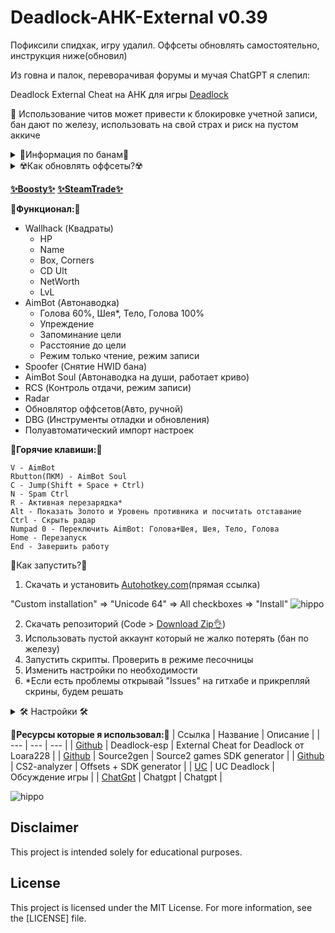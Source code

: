 # Deadlock-AHK-External v0.39

Пофиксили спидхак, игру удалил. Оффсеты обновлять самостоятельно, инструкция ниже(обновил)

Из говна и палок, переворачивая форумы и мучая ChatGPT я слепил:

Deadlock External Cheat на AHK для игры [Deadlock](https://store.steampowered.com/app/1422450/Deadlock/)

🙏 Использование читов может привести к блокировке учетной записи, бан дают по железу, использовать на свой страх и риск на пустом аккиче

<details>
<summary>💪Информация по банам💪</summary>

Информация актуальна на момент публикации (22.10.2024)

- Ручные жалобы
- Автоматически античит определяет меткость стрельбы(я пока не разгадал в чем секрет)

Бан дают по железу, выглядит это так: подаешь поиск(режимы: 12 игроков, 6vs6 игроки боты, 1vs11 игрок против ботов) и табличка "Вы навсегда заблокированы в этом режиме"

Правила:
- Бан никак не отображается в профиле и никак не отследить, проверить только подав поиск.
- Бан дается всем кому ты отправил гифт(лично я не проверял)
- Бан дается на аккаунт и на компьютер(*HWID BAN)
- Если зайти с забаненного компьютера на чистый аккаунт то тот будет мгновенно забанен(зайти в игру! не в стим)

</details>

<details>
<summary>☢️Как обновлять оффсеты?☢️</summary>

____Оффсеты тип "m_": (устаревают раз в 2-4 недели)___

__Простой способ(челу надоест продлевать виртуалку и все):__
 - Запустить "1337Flex.ahk" => "DBG"
 - AutoUp
 - В конце откроется блокнот и оффсеты. Оффсеты уже скопированы в буфер обмена
 - Убрать старые и просто вставить

__Сложный способ(сложный по началу):__

1. Скачать Репозиторий
https://github.com/neverlosecc/source2gen

3. Установить:
```
Visual Studio 2019 or newer
CMake
```
5. Команды для сборки source2gen в CMD
```
cd C:\Dk\source2gen-main
cmake -B build -DCMAKE_BUILD_TYPE=Release -DSOURCE2GEN_GAME=DEADLOCK
cmake --build build
```
6. Запустить source2gen-main\build\bin\Debug\source2gen-loader.exe

7. Нажать "MnlUp" и указать путь к папке с sdk "sdk\include\source2sdk"

__Странный способ(онлайн-оффлайн веб дампер)__

1. Открыть: https://a2x.github.io/cs2-analyzer/
2. Отдать ему "steamapps\common\Deadlock\game\citadel\bin\win64\client.dll"
3. Открыть вкладку "Classes"
4. Искать оффсеты

Пример:
```
; C_BasePlayerPawn
static m_pCameraServices = 0xd58

m_pCameraServices - имя оффсета
0xd58 - адрес
C_BasePlayerPawn - это имя раздела
```

____Оффсеты тип "dw_": (устаревают оч редко)__

 - Запустить "1337Flex.ahk" => "DBG"
 - Open client.dll, автоматически откроет папку с файлом если открыта игра или искать путь самому
 - Например steamapps\common\Deadlock\game\citadel\bin\win64\client.dll
 - Жми "CS2-Analyzer", откроется сайт, отдать ему "client.dll"
 - На сайте вкладка "Offsets", другие не открывай, а то зависнет браузер, скопировать и привести к виду

```
dwEntityList=0x1234567
dwViewMatrix=0x1234567
dwLocalPlayerPawn=0x1234567
CCameraManager=0x1234567
dwGlobalVars=0x1234567
dwGameRules=0x1234567
dwGameEntitySystem_highestEntityIndex=0x1234567
```

 - Запустить "1337Flex.ahk" => "DBG"
 - Вкладка "Debugging" => "OffDump.ahk"
 - Вставить в конце оффсеты, если чегото не хватает то пропустить
 - Такой способ требует ручное обновление каждую обнову, любую, даже на 1 мб

</details>

[__✨Boosty✨__](https://boosty.to/kramar1337)
[__✨SteamTrade✨__](https://steamcommunity.com/tradeoffer/new/?partner=176456946&token=QbYR9jmE)

__🚀Функционал:🚀__

- Wallhack (Квадраты)
  + HP
  + Name
  + Box, Corners
  + CD Ult
  + NetWorth
  + LvL
- AimBot (Автонаводка)
  + Голова 60%, Шея*, Тело, Голова 100%
  + Упреждение
  + Запоминание цели
  + Расстояние до цели
  + Режим только чтение, режим записи
- Spoofer (Снятие HWID бана)
- AimBot Soul (Автонаводка на души, работает криво)
- RCS (Контроль отдачи, режим записи)
- Radar
- Обновлятор оффсетов(Авто, ручной)
- DBG (Инструменты отладки и обновления)
- Полуавтоматический импорт настроек

:musical_keyboard:__Горячие клавиши:__:musical_keyboard:
```
V - AimBot
Rbutton(ПКМ) - AimBot Soul
C - Jump(Shift + Space + Ctrl)
N - Spam Ctrl
R - Активная перезарядка*
Alt - Показать Золото и Уровень противника и посчитать отставание
Ctrl - Скрыть радар
Numpad 0 - Переключить AimBot: Голова+Шея, Шея, Тело, Голова
Home - Перезапуск
End - Завершить работу
```

:memo:Как запустить?:memo:

1. Скачать и установить [Autohotkey.com](https://www.autohotkey.com/download/ahk-install.exe)(прямая ссылка)

"Custom installation" => "Unicode 64" => All checkboxes => "Install"
![hippo](https://media.giphy.com/media/LerrohpjasApOHH9G1/giphy.gif)

2. Скачать репозиторий (Code > [Download Zip👌](https://github.com/Kramar1337/Deadlock-AHK-External/archive/main.zip))
3. Использовать пустой аккаунт который не жалко потерять (бан по железу)
4. Запустить скрипты. Проверить в режиме песочницы
5. Изменить настройки по необходимости
6. *Если есть проблемы открывай "Issues" на гитхабе и прикрепляй скрины, будем решать

<details>
<summary>🛠️ Настройки 🛠️ </summary>
  
```
Или ПКМ по любому скрипту в трей меню => Edit Config
Или Открыть файл "Dk\data\config.ini"

[Settings]
; Настройки лаунчера 1337Flex.ahk
; Скрипт автоматически закроется - 0, скрипт будет работать - 1
RunDedCockKramAembut=1
RunDedCockKramAembutSous=1
RunDedCockKramMokros=1
RunDedCockKramRadur=1
RunDedCockKramRSC=1
RunDedCockKramXBox=1
RunDedCockKramSpuudBest=1

;================================================================
; Настройки DedCock-KramMokros.ahk
; Shift + Space + Ctrl
key_jump=C
; Spam Ctrl
key_crouch=N
; Активная перезарядка
key_activereload=R
; Активная перезарядка, зеленый цвет
PColor=0x7BF06B
; Активная перезарядка, диапазон цветов
PColVn=30
; Активная перезарядка, 1 - автоматически определить координаты. 0 - указать координаты вручную
AAcord=1
; Активная перезарядка, координаты зеленой полоски
MouseX=100
MouseY=100

;================================================================
; Настройки AimBot DedCock-KramAembut.ahk
; Упреждение работает только вблизи < 40ю.
AimSafeModeTest=1
; Рассчитать упреждение для всех
CalcPredictionAim=1
; Использовать упреждение для Vindicta: 0 - нет, 1 - да
VindictaPrediction=1
; Множитель упреждения
VelocityDiv=0.20
; При запоминании цели, если цель вышла из зоны захвата, больше *1.5 от диапазона, то терять цель - 1. Не терять цель никогда - 0
LegitCaptureRange=1
; Максимальная дистанция, расстояние в игре
MaxDistAim=150
; Клавиша aim
key_aim=V
; Переключить кости 1 - Голова 60%, 2 - Шея, 3 - Тело, 4 - Голова 100%
key_HeadOrNeckOrBody=Numpad0
; 0.1 - 0.9	Чувствительность движения
sensitivity=0.6
; Допустимое расстояние до цели для остановки движения 1-2 пикселя
tolerance=1
; 150 Диапазон захвата пикселей
captureRange=150
; Дополнительная задержка для процессора в ms
SleepCpu=0
; 1 - Голова 60%, 2 - Шея, 3 - Тело, 4 - Голова 100%
HeadOrNeckOrBody=1
; Цвет (0xAARRGGBB, прозрачность, красный, зеленый, синий)
circleColor=0x60FF0000
; Толщина контура
thickness=1

;================================================================
; Настройки AimBot Soul на души крипов DedCock-KramAembutSous.ahk
; Максимальная дистанция, расстояние в игре
MaxDistAimSoul=150
; Клавиша aim
soulkey_aim=Rbutton
; 0.1 - 0.9	Чувствительность движения
soulsensitivity=0.6
; Допустимое расстояние до цели для остановки движения 1-2 пикселя
soultolerance=1
; 300 Диапазон захвата пикселей
soulcaptureRange=300
; Дополнительная задержка для процессора в ms
soulSleepCpu=15
; Цвет (0xAARRGGBB, прозрачность, красный, зеленый, синий)
soulcircleColor=0x60FFD800
; Толщина контура
soulthickness=1

;================================================================
; Настройки Esp DedCock-KramXBox.ahk
; Team
ESPboxTeam=1
; Enemy
ESPboxEnemy=1
; Показывать Enemy текст
ESPShowText=1
; Показывать Enemy перезарядку ультимейта
ESPShowUltCD=1
; Показывать Enemy: 0 - Ничего, 1 - уголки, 2 - квадраты
ESPLineOrRectangle=2
; Показывать Team текст
ESPShowTextTeam=1
; Показывать Team перезарядку ультимейта
ESPShowUltCDTeam=1
; Показывать Team: 0 - Ничего, 1 - уголки, 2 - квадраты
ESPLineOrRectangleTeam=0
; Показывать Team HPbar
ESPHPbarTeam=0
; Дополнительная задержка для процессора в ms
ESPSleepCpu=15
; Размер текста
TextSizeHero=14
TextSizeUltCD=15
TextSizeNetWorth=16
; Показывать NetWorth
ESPkey_NetWorthShow=Alt

;================================================================
; Настройки Radar DedCock-KramRadur.ahk
; Показывать NetWorth на радаре
key_NetWorthShow=Alt
; Скрыть радар
key_radarHide=Ctrl
; Использовать скрытие радара на "key_radarHide"
radarHidekey=1
; Отображать рамку
radarBoxEnable=0
; 0 - Указать размер радара вручную(экзотические мониторы), 1 - автоматически(для мониторов 16-9)
radarAutoMode=1
; X Y верхняя левая и X Y нижняя правая координата
radarTopLeftX=200
radarTopLeftY=200
radarBottomRightX=400
radarBottomRightY=400
; Показывать команду
radarShowTeam=1
; Показывать имя Team
radarShowNameTeam=0
; Показывать имя Enemy
radarShowNameEnemy=1
; 1 image 0 point
imageOrpoint=1
; Размер точки
pointSize=8
; Толщина обводки точки
borderSize=2
; Размер изображения на радаре	
imageSize=40
; Прозрачность изображения союзники
imageAlphaTeam=0.3
; Прозрачность изображения враги
imageAlphaEnemy=0.7
; Размер изображения в пикселях в свойствах	
imageSizeOrigin=128
; Размер текста
TextSizeRadar=16

;================================================================
; Настройки ручного обновлятора ManualUpdater.ahk
URLDeadlockSdk=https://raw.githubusercontent.com/ouwou/source2sdk-deadlock/refs/heads/master/include/source2sdk

```

</details>

__🔗Ресурсы которые я использовал:🔗__
| Ссылка | Название | Описание |
| --- | --- | --- |
| [Github](https://github.com/Loara228/deadlock-esp) | Deadlock-esp | External Cheat for Deadlock от Loara228 |
| [Github](https://github.com/neverlosecc/source2gen) | Source2gen | Source2 games SDK generator |
| [Github](https://a2x.github.io/cs2-analyzer/) | CS2-analyzer | Offsets + SDK generator |
| [UC](https://www.unknowncheats.me/forum/deadlock/639185-deadlock-reversal-structs-offsets.html) | UC Deadlock | Обсуждение игры |
| [ChatGpt](https://chatgpt.com) | Chatgpt | Chatgpt |

![hippo](https://i.imgur.com/2LV7HZV.jpeg)

## Disclaimer 
This project is intended solely for educational purposes. 

## License

This project is licensed under the MIT License. For more information, see the [LICENSE] file.

